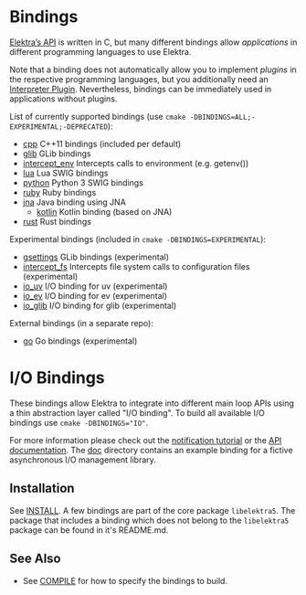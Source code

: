 # Bindings

[Elektra’s API](https://doc.libelektra.org/api/master/html/) is written in C,
but many different bindings allow _applications_ in different programming languages
to use Elektra.

Note that a binding does not automatically allow you to implement _plugins_
in the respective programming languages, but you additionally need an
[Interpreter Plugin](/src/plugins/README.md). Nevertheless, bindings
can be immediately used in applications without plugins.

List of currently supported bindings (use `cmake -DBINDINGS=ALL;-EXPERIMENTAL;-DEPRECATED`):

- [cpp](cpp/) C++11 bindings (included per default)
- [glib](glib/) GLib bindings
- [intercept_env](intercept/env/) Intercepts calls to environment (e.g. getenv())
- [lua](swig/lua/) Lua SWIG bindings
- [python](swig/python/) Python 3 SWIG bindings
- [ruby](swig/ruby/) Ruby bindings
- [jna](jna/) Java binding using JNA
  - [kotlin](jna/libelektra-kotlin) Kotlin binding (based on JNA)
- [rust](rust/) Rust bindings

Experimental bindings (included in `cmake -DBINDINGS=EXPERIMENTAL`):

- [gsettings](gsettings/) GLib bindings (experimental)
- [intercept_fs](intercept/fs/) Intercepts file system calls to configuration files (experimental)
- [io_uv](io/uv/) I/O binding for uv (experimental)
- [io_ev](io/ev/) I/O binding for ev (experimental)
- [io_glib](io/glib/) I/O binding for glib (experimental)

External bindings (in a separate repo):

- [go](https://github.com/ElektraInitiative/go-elektra) Go bindings (experimental)

# I/O Bindings

These bindings allow Elektra to integrate into different main loop APIs using a
thin abstraction layer called "I/O binding".
To build all available I/O bindings use `cmake -DBINDINGS="IO"`.

For more information please check out the
[notification tutorial](https://github.com/ElektraInitiative/libelektra/tree/master/doc/tutorials/notifications.md)
or the
[API documentation](https://doc.libelektra.org/api/latest/html/group__kdbio.html).
The [doc](io/doc/) directory contains an example binding for a fictive
asynchronous I/O management library.

## Installation

See [INSTALL](/doc/INSTALL.md).
A few bindings are part of the core package `libelektra5`.
The package that includes a binding which does not belong to the `libelektra5` package can be found in it's README.md.

## See Also

- See [COMPILE](/doc/COMPILE.md#bindings) for how to specify the bindings to build.
